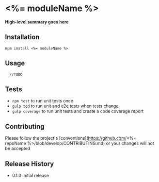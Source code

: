 <%= moduleName %>
=========

**High-level summary goes here**

## Installation

  `npm install <%= moduleName %>`

## Usage

```
  //TODO
```

## Tests

* `npm test` to run unit tests once
* `gulp tdd` to run unit and e2e tests when tests change
* `gulp coverage` to run unit tests and create a code coverage report

## Contributing

Please follow the project's [conventions](https://github.com/<%= repoName %>/blob/develop/CONTRIBUTING.md) or your changes will not be accepted

## Release History

* 0.1.0 Initial release
